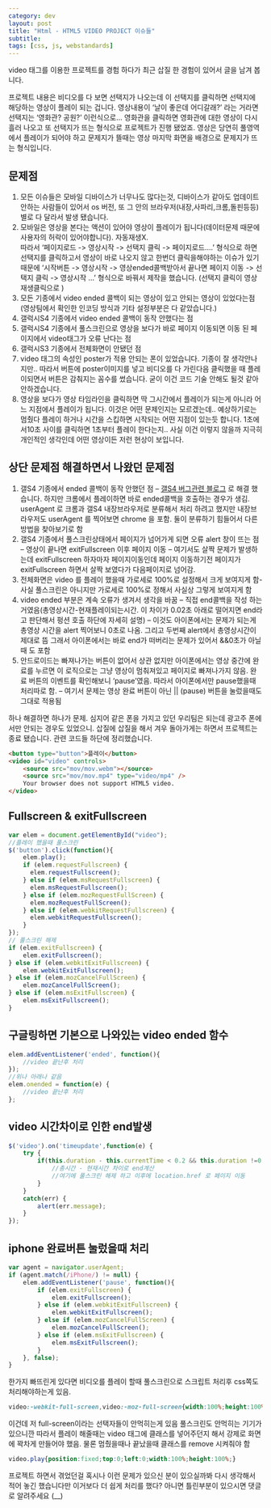 ```yaml
---
category: dev
layout: post
title: "Html - HTML5 VIDEO PROJECT 이슈들"
subtitle: 
tags: [css, js, webstandards]
---
```

video 태그를 이용한 프로젝트를 경험 하다가 최근 삽질 한 경험이 있어서 글을 남겨 봅니다. 

프로젝트 내용은 비디오를 다 보면 선택지가 나오는데 이 선택지를 클릭하면 선택지에 해당하는 영상이 플레이 되는 겁니다. 영상내용이 ‘날이 좋은데 어디갈래?’ 라는 거라면 선택지는 ‘영화관? 공원?’ 이런식으로… 영화관을 클릭하면 영화관에 대한 영상이 다시 흘러 나오고 또 선택지가 뜨는 형식으로 프로젝트가 진행 됐었죠. 영상은 당연히 풀영역에서 플레이가 되어야 하고 문제지가 뜰때는 영상 마지막 화면을 배경으로 문제지가 뜨는 형식입니다.
<!--more-->
## 문제점

1. 모든 이슈들은 모바일 디바이스가 너무나도 많다는것, 디바이스가 같아도 업데이트안하는 사람들이 있어서 os 버전, 또 그 안의 브라우저(내장,사파리,크롬,돌핀등등) 별로 다 달라서 발생 됐습니다.
2. 모바일은 영상을 본다는 액션이 있어야 영상이 플레이가 됩니다(데이터문제 때문에 사용자의 허락이 있어야합니다). 자동재생X.<br>따라서 ‘페이지로드 -&gt; 영상시작 -&gt; 선택지 클릭 -&gt; 페이지로드….’  형식으로 하면 선택지를 클릭하고서 영상이 바로 나오지 않고 한번더 클릭을해야하는 이슈가 있기 때문에 ‘시작버튼 -&gt; 영상시작 -&gt; 영상ended콜백받아서 끝나면 페이지 이동 -&gt; 선택지 클릭 -&gt; 영상시작 …’ 형식으로 바꿔서 제작을 했습니다. (선택지 클릭이 영상 재생클릭으로 )
3. 모든 기종에서 video ended 콜백이 되는 영상이 있고 안되는 영상이 있었다는점(영상팀에서 확인한 인코딩 방식과 기타 설정부분은 다 같았습니다.)
4. 갤럭시S4 기종에서 video ended 콜백이 동작 안했다는 점
5. 갤럭시S4 기종에서 풀스크린으로 영상을 보다가 바로 페이지 이동되면 이동 된 페이지에서 video태그가 오류 난다는 점
6. 갤럭시S3 기종에서 전체화면이 안됐던 점
7. video 태그의 속성인 poster가 적용 안되는 폰이 있었습니다. 기종이 잘 생각안나지만.. 따라서 버튼에 poster이미지를 넣고 비디오를 다 가린다음 클릭했을 때 플레이되면서 버튼은 감춰지는 꼼수를 썼습니다. 굳이 이건 코드 기술 안해도 될것 같아 안하겠습니다.
8. 영상을 보다가 영상 타임라인을 클릭하면 딱 그시간에서 플레이가 되는게 아니라 어느 지점에서 플레이가 됩니다. 이것은 어떤 문제인지는 모르겠는데.. 예상하기로는 멈췄다 플레이 하거나 시간을 스킵하면 시작되는 어떤 지점이 있는듯 합니다. 1초에서10초 사이를 클릭하면 1초부터 플레이 한다는지.. 사실 이건 이렇지 않을까 지극히 개인적인 생각인데 어떤 영상이든 저런 현상이 보입니다.

## 상단 문제점 해결하면서 나왔던 문제점

1. 갤S4 기종에서 ended 콜백이 동작 안했던 점 – <a href="https://ultimated2014.wordpress.com/2014/09/16/solved-html5-videoaudio-currenttimeended-%EB%AC%B8%EC%A0%9C%EC%A0%90/" target="_blank" title="새창">갤S4 버그관련 블로그</a> 로 해결 했습니다. 하지만 크롬에서 플레이하면 바로 ended콜백을 호출하는 경우가 생김. userAgent 로 크롬과 갤S4 내장브라우저로 분류해서 처리 하려고 했지만 내장브라우저도 userAgent 를 찍어보면 chrome 을 포함. 둘이 분류하기 힘들어서 다른 방법을 찾아보기로 함
2. 갤S4 기종에서 풀스크린상태에서 페이지가 넘어가게 되면 오류 alert 창이 뜨는 점 – 영상이 끝나면 exitFullscreen 이후 페이지 이동 – 여기서도 살짝 문제가 발생하는데 exitFullscreen 하자마자 페이지이동인데 페이지 이동하기전 페이지가 exitFullscreen 하면서 살짝 보였다가 다음페이지로 넘어감.
3. 전체화면은 video 를 플레이 했을때 가로세로 100%로 설정해서 크게 보여지게 함- 사실 풀스크린은 아니지만 가로세로 100%로 정해서 사실상 그렇게 보여지게 함 
4. video ended 부분은 계속 오류가 생겨서 생각을 바꿈 – 직접 end콜백을 작성 하는거였음(총영상시간-현재플레이되는시간. 이 차이가 0.02초 아래로 떨어지면 end라고 판단해서 펑션 호출 하단에 자세히 설명) – 이것도 아이폰에서는 문제가 되는게 총영상 시간을 alert 찍어보니 0초로 나옴. 그리고 두번째 alert에서 총영상시간이 제대로 뜸 그래서 아이폰에서는 바로 end가 떠버리는 문제가 있어서 &amp;&amp;0초가 아닐때 도 포함
5. 안드로이드는 빠져나가는 버튼이 없어서 상관 없지만 아이폰에서는 영상 중간에 완료를 누르면 이 로직으로는 그냥 영상이 멈춰져있고 페이지로 빠져나가지 않음. 완료 버튼의 이벤트를 확인해보니 ‘pause’였음. 따라서 아이폰에서만 pause했을때 처리따로 함. – 여기서 문제는 영상 완료 버튼이 아닌 || (pause) 버튼을 눌렀을때도 그대로 적용됨

하나 해결하면 하나가 문제. 심지어 같은 폰을 가지고 있던 우리팀은 되는데 광고주 폰에서만 안되는 경우도 있었으니. 삽질에 삽질을 해서 겨우 돌아가게는 하면서 프로젝트는 종료 됐습니다. 관련 코드들 하단에 정리했습니다.
```html
<button type="button">플레이</button>
<video id="video" controls>
    <source src="mov/mov.webm"></source>
    <source src="mov/mov.mp4" type="video/mp4" />
    Your browser does not support HTML5 video.
</video>
```

## Fullscreen &amp; exitFullscreen
```js
var elem = document.getElementById("video"); 
//플레이 했을때 풀스크린
$('button').click(function(){
    elem.play();
    if (elem.requestFullscreen) {
      elem.requestFullscreen();
    } else if (elem.msRequestFullscreen) {
      elem.msRequestFullscreen();
    } else if (elem.mozRequestFullScreen) {
      elem.mozRequestFullScreen();
    } else if (elem.webkitRequestFullscreen) {
      elem.webkitRequestFullscreen();
    }
});
// 풀스크린 해제
if (elem.exitFullscreen) {
    elem.exitFullscreen();
} else if (elem.webkitExitFullscreen) {
    elem.webkitExitFullscreen();
} else if (elem.mozCancelFullScreen) {
    elem.mozCancelFullScreen();
} else if (elem.msExitFullscreen) {
    elem.msExitFullscreen();
}
```

## 구글링하면 기본으로 나와있는 video ended 함수
```js
elem.addEventListener('ended', function(){
    //video 끝난후 처리
});
//위나 아래나 같음
elem.onended = function(e) {
    //video 끝난후 처리
};
```

## video 시간차이로 인한 end발생
```js
$('video').on('timeupdate',function(e) {
    try {
        if(this.duration - this.currentTime < 0.2 && this.duration !=0 ) {
            //총시간 - 현재시간 차이로 end계산
            //여기에 풀스크린 해제 하고 이후에 location.href 로 페이지 이동
        }
    }
    catch(err) {
        alert(err.message);
    }
});
```

## iphone 완료버튼 눌렀을때 처리
```js
var agent = navigator.userAgent;
if (agent.match(/iPhone/) != null) {
    elem.addEventListener('pause', function(){
        if (elem.exitFullscreen) {
            elem.exitFullscreen();
        } else if (elem.webkitExitFullscreen) {
            elem.webkitExitFullscreen();
        } else if (elem.mozCancelFullScreen) {
            elem.mozCancelFullScreen();
        } else if (elem.msExitFullscreen) {
            elem.msExitFullscreen();
        }
    }, false);
}
```

한가지 빠뜨린게 있다면 비디오를 플레이 할때 풀스크린으로 스크립트 처리후 css쪽도 처리해야하는게 있음. 
```css
video:-webkit-full-screen,video:-moz-full-screen{width:100%;height:100%;}
```

이건데 저 full-screen이라는 선택자들이 안먹히는게 있음 풀스크린도 안먹히는 기기가 있으니깐 따라서 플레이 해줄때는 video 태그에 클래스를 넣어주던지 해서 강제로 화면에 꽉차게 만들어야 했음. 물론 멈췄을때나 끝났을때 클래스를 remove 시켜줘야 함
```css
video.play{position:fixed;top:0;left:0;width:100%;height:100%;}
```

프로젝트 하면서 겪었던걸 혹시나 이런 문제가 있으신 분이 있으실까봐 다시 생각해서 적어 놓긴 했습니다만 이거보다 더 쉽게 처리를 했다? 아니면 틀린부분이 있으시면 댓글로 알려주세요 (__)